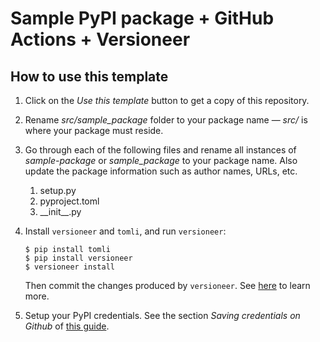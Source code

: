 # Sample PyPI package + GitHub Actions + Versioneer

## How to use this template

1. Click on the *Use this template* button to get a copy of this repository.
1. Rename *src/sample_package* folder to your package name &mdash; *src/* is where your package must reside.
1. Go through each of the following files and rename all instances of *sample-package* or *sample_package* to your package name. Also update the package information such as author names, URLs, etc.
    1. setup.py
    1. pyproject.toml
    1. \_\_init\_\_.py
1. Install `versioneer` and `tomli`, and run `versioneer`:

    ```console
    $ pip install tomli
    $ pip install versioneer
    $ versioneer install
    ```
    Then commit the changes produced by `versioneer`. See [here](https://github.com/python-versioneer/python-versioneer/blob/master/INSTALL.md) to learn more.
1. Setup your PyPI credentials. See the section *Saving credentials on Github* of [this guide](https://packaging.python.org/en/latest/guides/publishing-package-distribution-releases-using-github-actions-ci-cd-workflows/).
